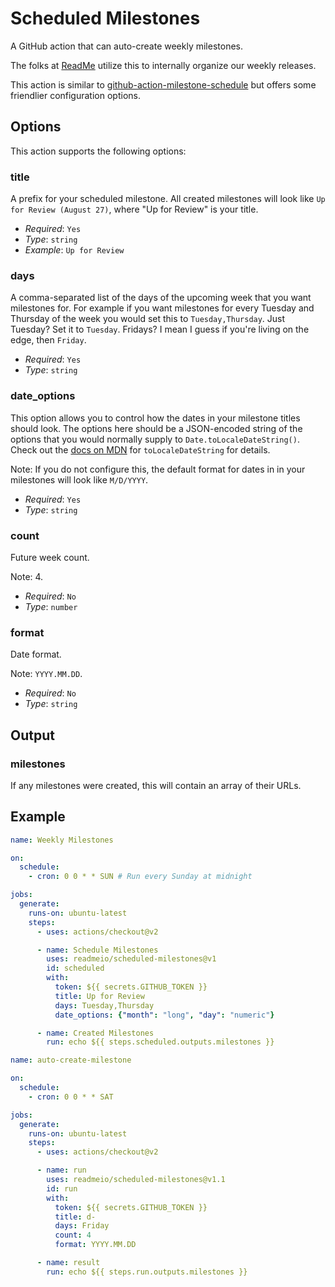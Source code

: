 # Scheduled Milestones

A GitHub action that can auto-create weekly milestones.

The folks at [ReadMe](https://readme.com/) utilize this to internally organize our weekly releases.

This action is similar to [github-action-milestone-schedule](https://github.com/MrGossett/github-action-milestone-schedule) but offers some friendlier configuration options.

## Options

This action supports the following options:

### title

A prefix for your scheduled milestone. All created milestones will look like `Up for Review (August 27)`, where "Up for Review" is your title.

* *Required*: `Yes`
* *Type*: `string`
* *Example*: `Up for Review`

### days

A comma-separated list of the days of the upcoming week that you want milestones for. For example if you want milestones for every Tuesday and Thursday of the week you would set this to `Tuesday,Thursday`. Just Tuesday? Set it to `Tuesday`. Fridays? I mean I guess if you're living on the edge, then `Friday`.

* *Required*: `Yes`
* *Type*: `string`

### date_options

This option allows you to control how the dates in your milestone titles should look. The options here should be a JSON-encoded string of the options that you would normally supply to `Date.toLocaleDateString()`. Check out the [docs on MDN](https://developer.mozilla.org/en-US/docs/Web/JavaScript/Reference/Global_Objects/Date/toLocaleDateString) for `toLocaleDateString` for details.

Note: If you do not configure this, the default format for dates in in your milestones will look like `M/D/YYYY`.

* *Required*: `Yes`
* *Type*: `string`

### count

Future week count.

Note: 4.

* *Required*: `No`
* *Type*: `number`

### format

Date format.

Note: `YYYY.MM.DD`.

* *Required*: `No`
* *Type*: `string`

## Output

### milestones

If any milestones were created, this will contain an array of their URLs.

## Example

```yaml
name: Weekly Milestones

on:
  schedule:
    - cron: 0 0 * * SUN # Run every Sunday at midnight

jobs:
  generate:
    runs-on: ubuntu-latest
    steps:
      - uses: actions/checkout@v2

      - name: Schedule Milestones
        uses: readmeio/scheduled-milestones@v1
        id: scheduled
        with:
          token: ${{ secrets.GITHUB_TOKEN }}
          title: Up for Review
          days: Tuesday,Thursday
          date_options: {"month": "long", "day": "numeric"}

      - name: Created Milestones
        run: echo ${{ steps.scheduled.outputs.milestones }}
```

```yaml
name: auto-create-milestone

on:
  schedule:
    - cron: 0 0 * * SAT

jobs:
  generate:
    runs-on: ubuntu-latest
    steps:
      - uses: actions/checkout@v2

      - name: run
        uses: readmeio/scheduled-milestones@v1.1
        id: run
        with:
          token: ${{ secrets.GITHUB_TOKEN }}
          title: d-
          days: Friday
          count: 4
          format: YYYY.MM.DD

      - name: result
        run: echo ${{ steps.run.outputs.milestones }}
```
